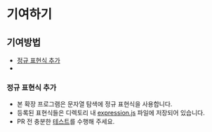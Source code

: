 # 기여하기

## 기여방법
- [정규 표현식 추가](https://github.com/seydouxxx/blurify/blob/main/CONTRIBUTING.md#%EC%A0%95%EA%B7%9C-%ED%91%9C%ED%98%84%EC%8B%9D-%EC%B6%94%EA%B0%80)
- 

### 정규 표현식 추가
- 본 확장 프로그램은 문자열 탐색에 정규 표현식을 사용합니다.
- 등록된 표현식들은 디렉토리 내 [expression.js](https://github.com/seydouxxx/blurify/blob/main/src/expression.js) 파일에 저장되어 있습니다.
- PR 전 충분한 [테스트](https://regexr.com/)를 수행해 주세요.
